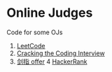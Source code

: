 Online Judges
========

Code for some OJs

1. [LeetCode](http://oj.leetcode.com/)
2. [Cracking the Coding Interview](http://www.nowcoder.com/ta/cracking-the-coding-interview)
3. [剑指 offer](http://www.nowcoder.com/ta/coding-interviews)
4  [HackerRank](https://www.hackerrank.com/)
